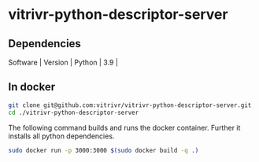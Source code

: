 # vitrivr-python-descriptor-server

## Dependencies 
Software    | Version      |
Python      | 3.9    |

## In docker
```bash
git clone git@github.com:vitrivr/vitrivr-python-descriptor-server.git
cd ./vitrivr-python-descriptor-server
```

The following command builds and runs the docker container. Further it installs all python dependencies.
```bash
sudo docker run -p 3000:3000 $(sudo docker build -q .)
```
